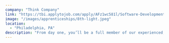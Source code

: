 ```yaml
---
company: "Think Company"
link: "https://tbi.applytojob.com/apply/AFz1wc581l/Software-Development-Apprentice"
image: "/images/apprenticeships/8th-light.jpeg"
location:
  - "Philadelphia, PA"
description: "From day one, you’ll be a full member of our experienced, cross-functional teams doing hands-on development and QA work on both internal and client projects. You'll receive mentoring and coaching from your coworkers, plus we’ll work with you to develop a personalized training plan. By the time you're done the apprenticeship, you'll be ready to develop and test pattern libraries, full-stack web applications, and JavaScript single-page applications."
---
```

